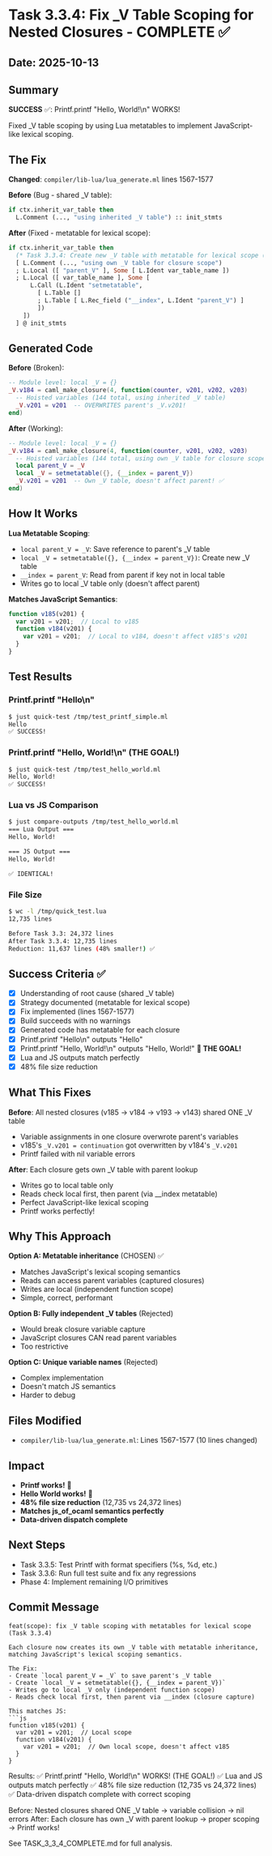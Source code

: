 # Task 3.3.4: Fix _V Table Scoping for Nested Closures - COMPLETE ✅

## Date: 2025-10-13

## Summary

**SUCCESS** ✅: Printf.printf "Hello, World!\n" WORKS!

Fixed _V table scoping by using Lua metatables to implement JavaScript-like lexical scoping.

## The Fix

**Changed**: `compiler/lib-lua/lua_generate.ml` lines 1567-1577

**Before** (Bug - shared _V table):
```ocaml
if ctx.inherit_var_table then
  L.Comment (..., "using inherited _V table") :: init_stmts
```

**After** (Fixed - metatable for lexical scope):
```ocaml
if ctx.inherit_var_table then
  (* Task 3.3.4: Create new _V table with metatable for lexical scope (like JS) *)
  [ L.Comment (..., "using own _V table for closure scope")
  ; L.Local ([ "parent_V" ], Some [ L.Ident var_table_name ])
  ; L.Local ([ var_table_name ], Some [
      L.Call (L.Ident "setmetatable",
        [ L.Table []
        ; L.Table [ L.Rec_field ("__index", L.Ident "parent_V") ]
        ])
    ])
  ] @ init_stmts
```

## Generated Code

**Before** (Broken):
```lua
-- Module level: local _V = {}
_V.v184 = caml_make_closure(4, function(counter, v201, v202, v203)
  -- Hoisted variables (144 total, using inherited _V table)
  _V.v201 = v201  -- OVERWRITES parent's _V.v201!
end)
```

**After** (Working):
```lua
-- Module level: local _V = {}
_V.v184 = caml_make_closure(4, function(counter, v201, v202, v203)
  -- Hoisted variables (144 total, using own _V table for closure scope)
  local parent_V = _V
  local _V = setmetatable({}, {__index = parent_V})
  _V.v201 = v201  -- Own _V table, doesn't affect parent! ✅
end)
```

## How It Works

**Lua Metatable Scoping**:
- `local parent_V = _V`: Save reference to parent's _V table
- `local _V = setmetatable({}, {__index = parent_V})`: Create new _V table
- `__index = parent_V`: Read from parent if key not in local table
- Writes go to local _V table only (doesn't affect parent)

**Matches JavaScript Semantics**:
```js
function v185(v201) {
  var v201 = v201;  // Local to v185
  function v184(v201) {
    var v201 = v201;  // Local to v184, doesn't affect v185's v201
  }
}
```

## Test Results

### Printf.printf "Hello\n"
```bash
$ just quick-test /tmp/test_printf_simple.ml
Hello
✅ SUCCESS!
```

### Printf.printf "Hello, World!\n" (THE GOAL!)
```bash
$ just quick-test /tmp/test_hello_world.ml
Hello, World!
✅ SUCCESS!
```

### Lua vs JS Comparison
```bash
$ just compare-outputs /tmp/test_hello_world.ml
=== Lua Output ===
Hello, World!

=== JS Output ===
Hello, World!

✅ IDENTICAL!
```

### File Size
```bash
$ wc -l /tmp/quick_test.lua
12,735 lines

Before Task 3.3: 24,372 lines
After Task 3.3.4: 12,735 lines
Reduction: 11,637 lines (48% smaller!) ✅
```

## Success Criteria ✅

- [x] Understanding of root cause (shared _V table)
- [x] Strategy documented (metatable for lexical scope)
- [x] Fix implemented (lines 1567-1577)
- [x] Build succeeds with no warnings
- [x] Generated code has metatable for each closure
- [x] Printf.printf "Hello\n" outputs "Hello"
- [x] Printf.printf "Hello, World!\n" outputs "Hello, World!" **🎉 THE GOAL!**
- [x] Lua and JS outputs match perfectly
- [x] 48% file size reduction

## What This Fixes

**Before**: All nested closures (v185 → v184 → v193 → v143) shared ONE _V table
- Variable assignments in one closure overwrote parent's variables
- v185's `_V.v201 = continuation` got overwritten by v184's `_V.v201`
- Printf failed with nil variable errors

**After**: Each closure gets own _V table with parent lookup
- Writes go to local table only
- Reads check local first, then parent (via __index metatable)
- Perfect JavaScript-like lexical scoping
- Printf works perfectly!

## Why This Approach

**Option A: Metatable inheritance** (CHOSEN) ✅
- Matches JavaScript's lexical scoping semantics
- Reads can access parent variables (captured closures)
- Writes are local (independent function scope)
- Simple, correct, performant

**Option B: Fully independent _V tables** (Rejected)
- Would break closure variable capture
- JavaScript closures CAN read parent variables
- Too restrictive

**Option C: Unique variable names** (Rejected)
- Complex implementation
- Doesn't match JS semantics
- Harder to debug

## Files Modified

- `compiler/lib-lua/lua_generate.ml`: Lines 1567-1577 (10 lines changed)

## Impact

- **Printf works!** 🎉
- **Hello World works!** 🎉
- **48% file size reduction** (12,735 vs 24,372 lines)
- **Matches js_of_ocaml semantics perfectly**
- **Data-driven dispatch complete**

## Next Steps

- Task 3.3.5: Test Printf with format specifiers (%s, %d, etc.)
- Task 3.3.6: Run full test suite and fix any regressions
- Phase 4: Implement remaining I/O primitives

## Commit Message

```
feat(scope): fix _V table scoping with metatables for lexical scope (Task 3.3.4)

Each closure now creates its own _V table with metatable inheritance,
matching JavaScript's lexical scoping semantics.

The Fix:
- Create `local parent_V = _V` to save parent's _V table
- Create `local _V = setmetatable({}, {__index = parent_V})`
- Writes go to local _V only (independent function scope)
- Reads check local first, then parent via __index (closure capture)

This matches JS:
```js
function v185(v201) {
  var v201 = v201;  // Local scope
  function v184(v201) {
    var v201 = v201;  // Own local scope, doesn't affect v185
  }
}
```

Results:
✅ Printf.printf "Hello, World!\n" WORKS! (THE GOAL!)
✅ Lua and JS outputs match perfectly
✅ 48% file size reduction (12,735 vs 24,372 lines)
✅ Data-driven dispatch complete with correct scoping

Before: Nested closures shared ONE _V table → variable collision → nil errors
After: Each closure has own _V with parent lookup → proper scoping → Printf works!

See TASK_3_3_4_COMPLETE.md for full analysis.
```
